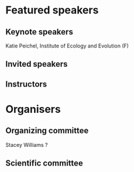 # Featured speakers

## Keynote speakers
Katie Peichel, Institute of Ecology and Evolution (F)

## Invited speakers


## Instructors


# Organisers


## Organizing committee
Stacey Williams ?

## Scientific committee
